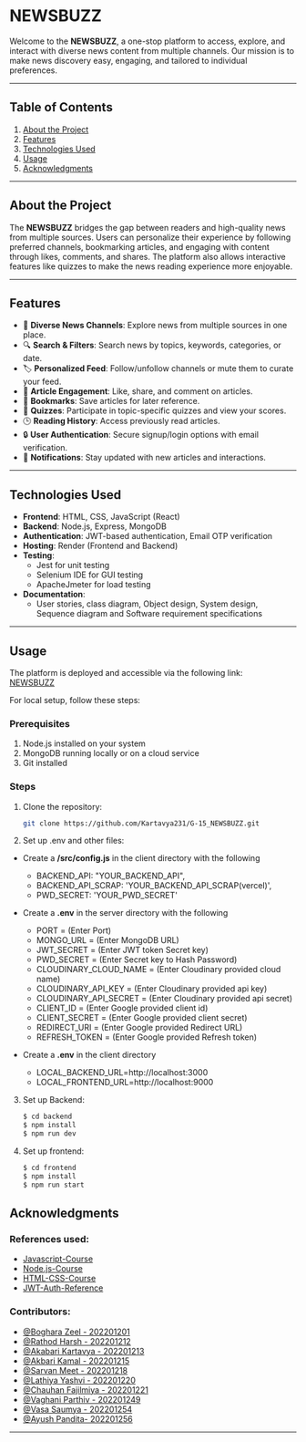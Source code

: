 # NEWSBUZZ

Welcome to the **NEWSBUZZ**, a one-stop platform to access, explore, and interact with diverse news content from multiple channels. Our mission is to make news discovery easy, engaging, and tailored to individual preferences.

---

## Table of Contents

1. [About the Project](#about-the-project)  
2. [Features](#features)  
3. [Technologies Used](#technologies-used)  
4. [Usage](#usage)  
5. [Acknowledgments](#acknowledgments)  

---

## About the Project

The **NEWSBUZZ** bridges the gap between readers and high-quality news from multiple sources. Users can personalize their experience by following preferred channels, bookmarking articles, and engaging with content through likes, comments, and shares. The platform also allows interactive features like quizzes to make the news reading experience more enjoyable.

---

## Features

- 📰 **Diverse News Channels**: Explore news from multiple sources in one place.  
- 🔍 **Search & Filters**: Search news by topics, keywords, categories, or date.  
- 🏷️ **Personalized Feed**: Follow/unfollow channels or mute them to curate your feed.  
- 💬 **Article Engagement**: Like, share, and comment on articles.  
- 📌 **Bookmarks**: Save articles for later reference.  
- 🧩 **Quizzes**: Participate in topic-specific quizzes and view your scores.  
- 🕒 **Reading History**: Access previously read articles.  
- 🔒 **User Authentication**: Secure signup/login options with email verification.   
- 🔔 **Notifications**: Stay updated with new articles and interactions.  

---

## Technologies Used

- **Frontend**: HTML, CSS, JavaScript (React)  
- **Backend**: Node.js, Express, MongoDB  
- **Authentication**: JWT-based authentication, Email OTP verification  
- **Hosting**: Render (Frontend and Backend)  
- **Testing**:   
  - Jest for unit testing  
  - Selenium IDE for GUI testing  
  - ApacheJmeter for load testing
- **Documentation**: 
  - User stories, class diagram, Object design, System design, Sequence diagram and Software requirement specifications

---

## Usage

The platform is deployed and accessible via the following link:  
[NEWSBUZZ](https://normal-frontend.onrender.com/)

For local setup, follow these steps:  

### Prerequisites

1. Node.js installed on your system  
2. MongoDB running locally or on a cloud service  
3. Git installed  

### Steps

1. Clone the repository:  
   ```bash
   git clone https://github.com/Kartavya231/G-15_NEWSBUZZ.git
2. Set up .env and other files:


-  Create a **/src/config.js** in the client directory with the following

   - BACKEND_API: "YOUR_BACKEND_API",
   - BACKEND_API_SCRAP: 'YOUR_BACKEND_API_SCRAP(vercel)',
   - PWD_SECRET: 'YOUR_PWD_SECRET'


-  Create a **.env** in the server directory with the following

   - PORT = (Enter Port)
   - MONGO_URL = (Enter MongoDB URL)
   - JWT_SECRET = (Enter JWT token Secret key)
   - PWD_SECRET = (Enter Secret key to Hash Password)
   - CLOUDINARY_CLOUD_NAME = (Enter Cloudinary provided cloud name)  
   - CLOUDINARY_API_KEY = (Enter Cloudinary provided api key)
   - CLOUDINARY_API_SECRET = (Enter Cloudinary provided api secret)
   - CLIENT_ID = (Enter Google provided client id)
   - CLIENT_SECRET = (Enter Google provided client secret)
   - REDIRECT_URI = (Enter Google provided Redirect URL)
   - REFRESH_TOKEN = (Enter Google provided Refresh token)

-  Create a **.env** in the client directory
   - LOCAL_BACKEND_URL=http://localhost:3000
   - LOCAL_FRONTEND_URL=http://localhost:9000
     
3. Set up Backend:
    ```bash
    $ cd backend
    $ npm install
    $ npm run dev 
4. Set up frontend:
    ```bash
    $ cd frontend
    $ npm install
    $ npm run start
    
## Acknowledgments
### References used:
- [Javascript-Course](https://www.youtube.com/watch?v=lfmg-EJ8gm4)
- [Node.js-Course](https://www.youtube.com/playlist?list=PLuJJZ-W1NwdqgvE0D-1SMS7EpWIC5cKqu)
- [HTML-CSS-Course](https://www.w3schools.com/html/html_css.asp)
- [JWT-Auth-Reference](https://www.youtube.com/playlist?list=PLinedj3B30sDby4Al-i13hQJGQoRQDfPo)
### Contributors:
- [@Boghara Zeel - 202201201](https://github.com/202201201)
- [@Rathod Harsh - 202201212](https://github.com/harshrathod0585)
- [@Akabari Kartavya - 202201213](https://github.com/Kartavya231)
- [@Akbari Kamal - 202201215](https://github.com/kamal-akbari-13)
- [@Sarvan Meet - 202201218](https://github.com/202201218)
- [@Lathiya Yashvi - 202201220](https://github.com/YashviLathiya)
- [@Chauhan Fajilmiya - 202201221](https://github.com/202201221)
- [@Vaghani Parthiv - 202201249](https://github.com/thankyou0)
- [@Vasa Saumya - 202201254](https://github.com/SaumyaVasa3084)
- [@Ayush Pandita- 202201256](https://github.com/AyushPandita111)

---